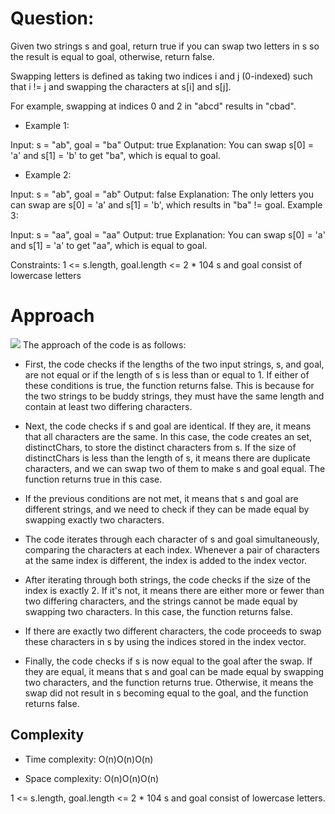 
# Question:
Given two strings s and goal, return true if you can swap two letters in s so the result is equal to goal, otherwise, return false.

Swapping letters is defined as taking two indices i and j (0-indexed) such that i != j and swapping the characters at s[i] and s[j].

For example, swapping at indices 0 and 2 in "abcd" results in "cbad".
 

- Example 1:

Input: s = "ab", goal = "ba"
Output: true
Explanation: You can swap s[0] = 'a' and s[1] = 'b' to get "ba", which is equal to goal.
- Example 2:

Input: s = "ab", goal = "ab"
Output: false
Explanation: The only letters you can swap are s[0] = 'a' and s[1] = 'b', which results in "ba" != goal.
Example 3:

Input: s = "aa", goal = "aa"
Output: true
Explanation: You can swap s[0] = 'a' and s[1] = 'a' to get "aa", which is equal to goal.
 

Constraints:
1 <= s.length, goal.length <= 2 * 104
s and goal consist of lowercase letters


# Approach
![](https://github.com/Glorycs29/Leetcode-Daily-Documentation/commit/30f65fa18037c063d890fdfc599ecc3043b2156d)
The approach of the code is as follows:

- First, the code checks if the lengths of the two input strings, s, and goal, are not equal or if the length of s is less than or equal to 1. If either of these conditions is true, the function returns false. This is because for the two strings to be buddy strings, they must have the same length and contain at least two differing characters.

- Next, the code checks if s and goal are identical. If they are, it means that all characters are the same. In this case, the code creates an set, distinctChars, to store the distinct characters from s. If the size of distinctChars is less than the length of s, it means there are duplicate characters, and we can swap two of them to make s and goal equal. The function returns true in this case.

- If the previous conditions are not met, it means that s and goal are different strings, and we need to check if they can be made equal by swapping exactly two characters.

- The code iterates through each character of s and goal simultaneously, comparing the characters at each index. Whenever a pair of characters at the same index is different, the index is added to the index vector.

- After iterating through both strings, the code checks if the size of the index is exactly 2. If it's not, it means there are either more or fewer than two differing characters, and the strings cannot be made equal by swapping two characters. In this case, the function returns false.

- If there are exactly two different characters, the code proceeds to swap these characters in s by using the indices stored in the index vector.

- Finally, the code checks if s is now equal to the goal after the swap. If they are equal, it means that s and goal can be made equal by swapping two characters, and the function returns true. Otherwise, it means the swap did not result in s becoming equal to the goal, and the function returns false.

## Complexity
- Time complexity: O(n)O(n)O(n)

- Space complexity: O(n)O(n)O(n)

1 <= s.length, goal.length <= 2 * 104
s and goal consist of lowercase letters.
